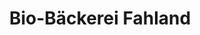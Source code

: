 ---
title: "Bio-Bäckerei Fahland"
url: /potsdam/bio-baeckerei-fahland-berliner-strasse/
shop: Bäckerei
---